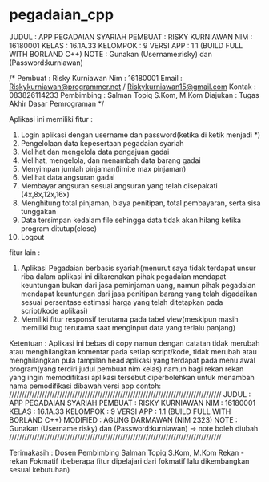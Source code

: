 # pegadaian_cpp
JUDUL     : APP PEGADAIAN SYARIAH
PEMBUAT   : RISKY KURNIAWAN
NIM       : 16180001
KELAS     : 16.1A.33
KELOMPOK  : 9
VERSI APP : 1.1 (BUILD FULL WITH BORLAND C++)
NOTE      : Gunakan (Username:risky) dan (Password:kurniawan)

/*
  Pembuat    : Risky Kurniawan
  Nim        : 16180001
  Email      : Riskykurniawan@programmer.net / Riskykurniawan15@gmail.com
  Kontak     : 083826114233
  Pembimbing : Salman Topiq S.Kom, M.Kom
  Diajukan   : Tugas Akhir Dasar Pemrograman
*/

Aplikasi ini memiliki fitur :
1. Login aplikasi dengan username dan password(ketika di ketik menjadi *)
2. Pengelolaan data kepesertaan pegadaian syariah
3. Melihat dan mengelola data pengajuan gadai
4. Melihat, mengelola, dan menambah data barang gadai
5. Menyimpan jumlah pinjaman(limite max pinjaman)
6. Melihat data angsuran gadai
7. Membayar angsuran sesuai angsuran yang telah disepakati (4x,8x,12x,16x)
8. Menghitung total pinjaman, biaya penitipan, total pembayaran, serta sisa tunggakan
9. Data tersimpan kedalam file sehingga data tidak akan hilang ketika program ditutup(close)
10. Logout


fitur lain :
1. Aplikasi Pegadaian berbasis syariah(menurut saya tidak terdapat unsur riba dalam aplikasi ini dikarenakan pihak pegadaian mendapat keuntungan bukan dari jasa peminjaman uang, namun pihak pegadaian mendapat keuntungan dari jasa penitipan barang yang telah digadaikan sesuai persentase estimasi harga yang telah ditetapkan pada script/kode aplikasi)
2. Memiliki fitur responsif terutama pada tabel view(meskipun masih memiliki bug terutama saat menginput data yang terlalu panjang)


Ketentuan :
Aplikasi ini bebas di copy namun dengan catatan tidak merubah atau menghilangkan komentar pada setiap script/kode, tidak merubah atau menghilangkan pula tampilan head aplikasi yang terdapat pada menu awal program(yang terdiri judul pembuat nim kelas) namun bagi rekan rekan yang ingin memodifikasi aplikasi tersebut diperbolehkan untuk menambah nama pemodifikasi dibawah versi app 
contoh:
////////////////////////////////////////////////////////////////////////////////////
JUDUL     : APP PEGADAIAN SYARIAH
PEMBUAT   : RISKY KURNIAWAN
NIM       : 16180001
KELAS     : 16.1A.33
KELOMPOK  : 9
VERSI APP : 1.1 (BUILD FULL WITH BORLAND C++)
MODIFIED  : AGUNG DARMAWAN (NIM 2323)
NOTE      : Gunakan (Username:risky) dan (Password:kurniawan) -> note boleh diubah
////////////////////////////////////////////////////////////////////////////////////


Terimakasih :
Dosen Pembimbing Salman Topiq S.Kom, M.Kom
Rekan - rekan Fokmatif (beberapa fitur dipelajari dari fokmatif lalu dikembangkan sesuai kebutuhan)
